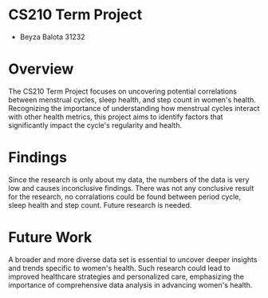 # CS210 Term Project
- Beyza Balota 31232
  
# Overview
The CS210 Term Project focuses on uncovering potential correlations between menstrual cycles, sleep health, and step count in women's health. Recognizing the importance of understanding how menstrual cycles interact with other health metrics, this project aims to identify factors that significantly impact the cycle's regularity and health.

# Findings
Since the research is only about my data, the numbers of the data is very low and causes inconclusive findings. There was not any conclusive result for the research, no corralations could be found between period cycle, sleep health and step count. Future research is needed.

# Future Work
A broader and more diverse data set is essential to uncover deeper insights and trends specific to women's health. Such research could lead to improved healthcare strategies and personalized care, emphasizing the importance of comprehensive data analysis in advancing women's health.
